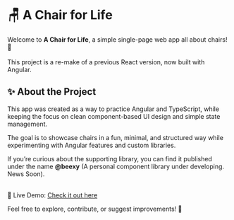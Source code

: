 # 🪑 A Chair for Life
Welcome to **A Chair for Life**, a simple single-page web app all about chairs! 🎉  
<br>
This project is a re-make of a previous React version, now built with Angular.

## ✨ About the Project
This app was created as a way to practice Angular and TypeScript, while keeping the focus on clean component-based UI design and simple state management.  

The goal is to showcase chairs in a fun, minimal, and structured way while experimenting with Angular features and custom libraries.

If you’re curious about the supporting library, you can find it published under the name **@beexy** (A personal component library under developing. News Soon).

<br>
🔗 Live Demo: <a href="https://jesuscris90.github.io/A-Chair-for-Life/" target="_blank">Check it out here</a>  

<br>

Feel free to explore, contribute, or suggest improvements! 🚀